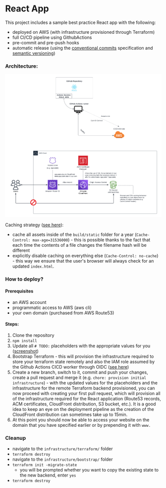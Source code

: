 # React App

This project includes a sample best practice React app with the following:

- deployed on AWS (with infrastructure provisioned through Terraform)
- full CI/CD pipeline using GithubActions
- pre-commit and pre-push hooks
- automatic release (using the [conventional commits](https://www.conventionalcommits.org/en/v1.0.0/) specification and [semantic versioning](https://semver.org/))

### Architecture:

![Solution Architecture](architecture.png)

Caching strategy ([see here](https://create-react-app.dev/docs/production-build/#static-file-caching)):

- cache all assets inside of the `build/static` folder for a year (`Cache-Control: max-age=31536000`) - this is possible thanks to the fact that each time the contents of a file changes the filename hash will be different
- explicitly disable caching on everything else (`Cache-Control: no-cache`) - this way we ensure that the user's browser will always check for an updated `index.html`.

### How to deploy?

#### Prerequisites

- an AWS account
- programmatic access to AWS (aws cli)
- your own domain (purchased from AWS Route53)

#### Steps:

1.  Clone the repository
2.  `npm install`
3.  Update all `# TODO:` placeholders with the appropriate values for you ([screenshot](screenshots/update-todos-placeholders.png))
4.  Bootstrap Terraform - this will provision the infrastructure required to store your terraform state remotely and also the IAM role assumed by the Github Actions CICD worker through OIDC ([see here](infrastructure/bootstrap/README.md))
5.  Create a new branch, switch to it, commit and push your changes, create a pull request and merge it (e.g. `chore: provision initial infrastructure`) - with the updated values for the placeholders and the infrastructure for the remote Terraform backend provisioned, you can now proceed with creating your first pull request, which will provision all of the infrastructure required for the React application (Route53 records, ACM certificates, CloudFront distribution, S3 bucket, etc.). It is a good idea to keep an eye on the deployment pipeline as the creation of the CloudFront distribution can sometimes take up to 15min.
6.  At this point you should now be able to access your website on the domain that you have specified earlier or by prepending it with `www.`

### Cleanup

- navigate to the `infrastructure/terraform/` folder
- `terraform destroy`
- navigate to the `infrastructure/bootstrap/` folder
- `terraform init -migrate-state`
  - you will be prompted whether you want to copy the existing state to the new backend, enter `yes`
- `terraform destroy`
